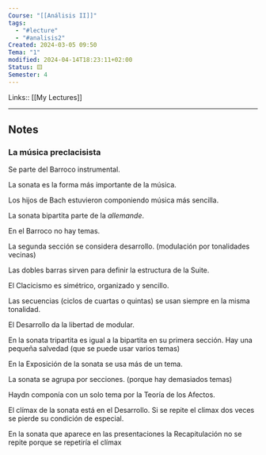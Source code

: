 ```yaml
---
Course: "[[Análisis II]]"
tags:
  - "#lecture"
  - "#analisis2"
Created: 2024-03-05 09:50
Tema: "1"
modified: 2024-04-14T18:23:11+02:00
Status: 🟨
Semester: 4
---
```

Links:: [[My Lectures]]
___

## Notes

### La música preclacisista

Se parte del Barroco instrumental.

La sonata es la forma más importante de la música.

Los hijos de Bach estuvieron componiendo música más sencilla.

La sonata bipartita parte de la *allemande*.

En el Barroco no hay temas. 

La segunda sección se considera desarrollo. (modulación por tonalidades vecinas)

Las dobles barras sirven para definir la estructura de la Suite.

El Clacicismo es simétrico, organizado y sencillo. 

Las secuencias (ciclos de cuartas o quintas) se usan siempre en la misma tonalidad.

El Desarrollo da la libertad de modular.

En la sonata tripartita es igual a la bipartita en su primera sección. Hay una pequeña salvedad (que se puede usar varios temas)

En la Exposición de la sonata se usa más de un tema.

La sonata se agrupa por secciones. (porque hay demasiados temas)

Haydn componía con un solo tema  por la Teoría de los Afectos.

El clímax de la sonata está en el Desarrollo. Si se repite el climax dos veces se pierde su condición de especial.

En la sonata que aparece en las presentaciones la Recapitulación no se repite porque se repetiría el clímax









